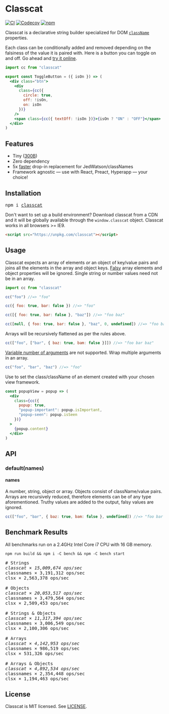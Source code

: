 # Classcat

[![CI](https://img.shields.io/travis/jorgebucaran/classcat/master.svg)](https://travis-ci.org/jorgebucaran/classcat) [![Codecov](https://img.shields.io/codecov/c/github/jorgebucaran/classcat/master.svg)](https://codecov.io/gh/jorgebucaran/classcat) [![npm](https://img.shields.io/npm/v/classcat.svg)](https://www.npmjs.org/package/classcat)

Classcat is a declarative string builder specialized for DOM [`className`](https://developer.mozilla.org/en-US/docs/Web/API/Element/className) properties. 

Each class can be conditionally added and removed depending on the falsiness of the value it is paired with. Here is a button you can toggle on and off. Go ahead and [try it online](https://codepen.io/jorgebucaran/pen/NYgLwG?editors=0010).

```jsx
import cc from "classcat"

export const ToggleButton = ({ isOn }) => (
  <div class="btn">
    <div
      class={cc({
        circle: true,
        off: !isOn,
        on: isOn
      })}
    />
    <span class={cc({ textOff: !isOn })}>{isOn ? "ON" : "OFF"}</span>
  </div>
)
```

## Features

- Tiny ([300B](https://bundlephobia.com/result?p=classcat))
- Zero dependency
- 5x [faster](#benchmark-results) drop-in replacement for JedWatson/classNames
- Framework agnostic — use with React, Preact, Hyperapp — your choice!

## Installation

<pre>
npm i <a href="https://www.npmjs.com/package/classcat">classcat</a>
</pre>

Don't want to set up a build environment? Download classcat from a CDN and it will be globally available through the `window.classcat` object. Classcat works in all browsers >= IE9.

```html
<script src="https://unpkg.com/classcat"></script>
```

## Usage

Classcat expects an array of elements _or_ an object of key/value pairs and joins all the elements in the array and object keys. [Falsy](https://developer.mozilla.org/en-US/docs/Glossary/Falsy) array elements and object properties will be ignored. Single string or number values need not be in an array.

```jsx
import cc from "classcat"

cc("foo") //=> "foo"

cc({ foo: true, bar: false }) //=> "foo"

cc([{ foo: true, bar: false }, "baz"]) //=> "foo baz"

cc([null, { foo: true, bar: false }, "baz", 0, undefined]) //=> "foo baz"
```

Arrays will be recursively flattened as per the rules above.

```jsx
cc(["foo", ["bar", { baz: true, bam: false }]]) //=> "foo bar baz"
```

[Variable number of arguments](https://developer.mozilla.org/en-US/docs/Web/JavaScript/Reference/Functions/arguments) are not supported. Wrap multiple arguments in an array.

```js
cc("foo", "bar", "baz") //=> "foo"
```

Use to set the class/className of an element created with your chosen view framework.

```jsx
const popupView = popup => (
  <div
    class={cc({
      popup: true,
      "popup-important": popup.isImportant,
      "popup-seen": popup.isSeen
    })}
  >
    {popup.content}
  </div>
)
```

## API

### default(names)

#### names

A number, string, object or array. Objects consist of className/value pairs. Arrays are recursively reduced, therefore elements can be of any type aforementioned. Truthy values are added to the output, falsy values are ignored.

```js
cc(["foo", "bar", { baz: true, bam: false }, undefined]) //=> "foo bar baz"
```

## Benchmark Results

All benchmarks run on a 2.4GHz Intel Core i7 CPU with 16 GB memory.

```
npm run build && npm i -C bench && npm -C bench start
```

<pre>
# Strings
<em>classcat × 15,009,674 ops/sec</em>
classnames × 3,191,312 ops/sec
clsx × 2,563,378 ops/sec

# Objects
<em>classcat × 20,053,517 ops/sec</em>
classnames × 3,479,564 ops/sec
clsx × 2,509,453 ops/sec

# Strings & Objects
<em>classcat × 11,317,394 ops/sec</em>
classnames × 3,006,549 ops/sec
clsx × 2,100,306 ops/sec

# Arrays
<em>classcat × 4,142,953 ops/sec</em>
classnames × 986,519 ops/sec
clsx × 531,326 ops/sec

# Arrays & Objects
<em>classcat × 4,892,534 ops/sec</em>
classnames × 2,354,448 ops/sec
clsx × 1,194,463 ops/sec
</pre>

## License

Classcat is MIT licensed. See [LICENSE](LICENSE.md).
